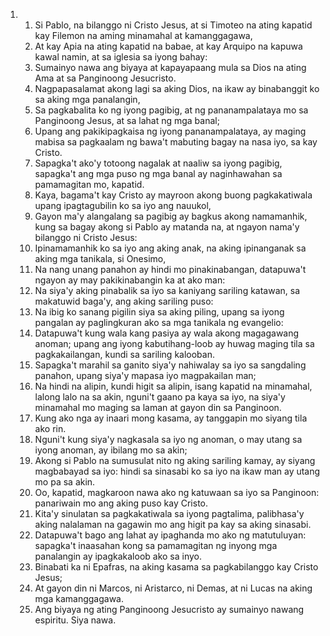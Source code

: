 <ol>
  <li>
    <ol>
      <li>Si Pablo, na bilanggo ni Cristo Jesus, at si Timoteo na ating kapatid kay Filemon na aming minamahal at kamanggagawa,</li>
      <li>At kay Apia na ating kapatid na babae, at kay Arquipo na kapuwa kawal namin, at sa iglesia sa iyong bahay:</li>
      <li>Sumainyo nawa ang biyaya at kapayapaang mula sa Dios na ating Ama at sa Panginoong Jesucristo.</li>
      <li>Nagpapasalamat akong lagi sa aking Dios, na ikaw ay binabanggit ko sa aking mga panalangin,</li>
      <li>Sa pagkabalita ko ng iyong pagibig, at ng pananampalataya mo sa Panginoong Jesus, at sa lahat ng mga banal;</li>
      <li>Upang ang pakikipagkaisa ng iyong pananampalataya, ay maging mabisa sa pagkaalam ng bawa't mabuting bagay na nasa iyo, sa kay Cristo.</li>
      <li>Sapagka't ako'y totoong nagalak at naaliw sa iyong pagibig, sapagka't ang mga puso ng mga banal ay naginhawahan sa pamamagitan mo, kapatid.</li>
      <li>Kaya, bagama't kay Cristo ay mayroon akong buong pagkakatiwala upang ipagtagubilin ko sa iyo ang nauukol,</li>
      <li>Gayon ma'y alangalang sa pagibig ay bagkus akong namamanhik, kung sa bagay akong si Pablo ay matanda na, at ngayon nama'y bilanggo ni Cristo Jesus:</li>
      <li>Ipinamamanhik ko sa iyo ang aking anak, na aking ipinanganak sa aking mga tanikala, si Onesimo,</li>
      <li>Na nang unang panahon ay hindi mo pinakinabangan, datapuwa't ngayon ay may pakikinabangin ka at ako man:</li>
      <li>Na siya'y aking pinabalik sa iyo sa kaniyang sariling katawan, sa makatuwid baga'y, ang aking sariling puso:</li>
      <li>Na ibig ko sanang pigilin siya sa aking piling, upang sa iyong pangalan ay paglingkuran ako sa mga tanikala ng evangelio:</li>
      <li>Datapuwa't kung wala kang pasiya ay wala akong magagawang anoman; upang ang iyong kabutihang-loob ay huwag maging tila sa pagkakailangan, kundi sa sariling kalooban.</li>
      <li>Sapagka't marahil sa ganito siya'y nahiwalay sa iyo sa sangdaling panahon, upang siya'y mapasa iyo magpakailan man;</li>
      <li>Na hindi na alipin, kundi higit sa alipin, isang kapatid na minamahal, lalong lalo na sa akin, nguni't gaano pa kaya sa iyo, na siya'y minamahal mo maging sa laman at gayon din sa Panginoon.</li>
      <li>Kung ako nga ay inaari mong kasama, ay tanggapin mo siyang tila ako rin.</li>
      <li>Nguni't kung siya'y nagkasala sa iyo ng anoman, o may utang sa iyong anoman, ay ibilang mo sa akin;</li>
      <li>Akong si Pablo na sumusulat nito ng aking sariling kamay, ay siyang magbabayad sa iyo: hindi sa sinasabi ko sa iyo na ikaw man ay utang mo pa sa akin.</li>
      <li>Oo, kapatid, magkaroon nawa ako ng katuwaan sa iyo sa Panginoon: panariwain mo ang aking puso kay Cristo.</li>
      <li>Kita'y sinulatan sa pagkakatiwala sa iyong pagtalima, palibhasa'y aking nalalaman na gagawin mo ang higit pa kay sa aking sinasabi.</li>
      <li>Datapuwa't bago ang lahat ay ipaghanda mo ako ng matutuluyan: sapagka't inaasahan kong sa pamamagitan ng inyong mga panalangin ay ipagkakaloob ako sa inyo.</li>
      <li>Binabati ka ni Epafras, na aking kasama sa pagkabilanggo kay Cristo Jesus;</li>
      <li>At gayon din ni Marcos, ni Aristarco, ni Demas, at ni Lucas na aking mga kamanggagawa.</li>
      <li>Ang biyaya ng ating Panginoong Jesucristo ay sumainyo nawang espiritu. Siya nawa.</li>
    </ol>
  </li>
</ol>